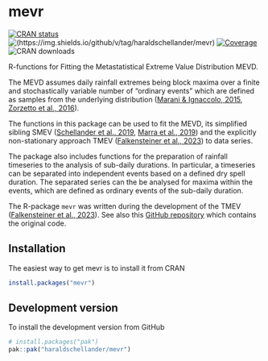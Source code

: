 
# mevr

<!-- badges: start -->
<!-- [![Lifecycle: experimental](https://img.shields.io/badge/lifecycle-experimental-orange.svg)](https://lifecycle.r-lib.org/articles/stages.html#experimental) -->
[![CRAN status](https://www.r-pkg.org/badges/version/mevr)](https://CRAN.R-project.org/package=mevr)
![(https://img.shields.io/github/v/tag/haraldschellander/mevr)](https://img.shields.io/github/v/tag/haraldschellander/mevr?include_prereleases)
[![Coverage](https://img.shields.io/codecov/c/github/haraldschellander/mevr)](https://app.codecov.io/gh/haraldschellander/mevr)
![CRAN downloads](https://cranlogs.r-pkg.org/badges/grand-total/mevr?color=brightgreen)
<!-- badges: end -->

R-functions for Fitting the Metastatistical Extreme Value Distribution MEVD. 

The MEVD assumes daily rainfall extremes being block maxima over a finite and stochastically variable number of “ordinary events” which are defined as samples from the underlying distribution ([Marani & Ignaccolo, 2015](https://doi.org/10.1016/j.advwatres.2015.03.001), [Zorzetto et al., 2016](https://doi.org/10.1002/2016GL069445)).

The functions in this package can be used to fit the MEVD, its simplified sibling SMEV ([Schellander et al., 2019](https://doi.org/10.1029/2019EA000557), [Marra et al., 2019](https://doi.org/10.1016/j.advwatres.2019.04.002)) and the explicitly non-stationary approach TMEV ([Falkensteiner et al., 2023](https://doi.org/10.1016/j.wace.2023.100601)) to data series.

The package also includes functions for the preparation of rainfall timeseries to the analysis of sub-daily durations. In particular, a timeseries can be separated into independent events based on a defined dry spell duration. The separated series can the be analysed for  maxima within the events, which are defined as ordinary events of the sub-daily duration.

The R-package `mevr` was written during the development of the TMEV ([Falkensteiner et al., 2023](https://doi.org/10.1016/j.wace.2023.100601)). See also this [GitHub repository](https://github.com/Falke96/extreme_precipitation_austria) which contains the original code.


## Installation

The easiest way to get mevr is to install it from CRAN
```r 
install.packages("mevr")
```


## Development version
To install the development version from GitHub

```r
# install.packages("pak")
pak::pak("haraldschellander/mevr")
```
